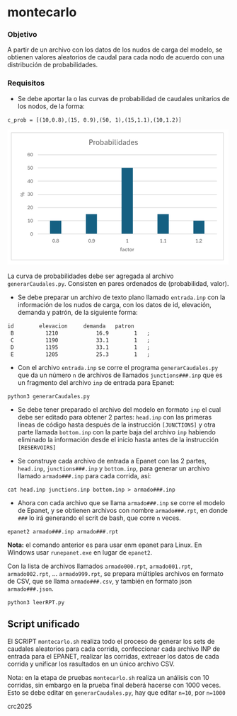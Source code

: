 # montecarlo

### Objetivo
A partir de un archivo con los datos de los nudos de carga del modelo, se obtienen valores aleatorios de caudal para cada nodo de acuerdo con una distribución de probabilidades.

### Requisitos
* Se debe aportar la o las curvas de probabilidad de caudales unitarios de los nodos, de la forma:
```
c_prob = [(10,0.8),(15, 0.9),(50, 1),(15,1.1),(10,1.2)]
```
![Gráfica de la distribución de probabilidades de caudales en el nodo](probabilidades.png)

La curva de probabilidades debe ser agregada al archivo `generarCaudales.py`.  Consisten en pares ordenados de (probabilidad, valor).  

* Se debe preparar un archivo de texto plano llamado `entrada.inp` con la información de los nudos de carga, con los datos de id, elevación, demanda y patrón, de la siguiente forma:
```
id	      elevacion	    demanda	  patron
 B         	1210        	16.9     	1   ;
 C         	1190        	33.1     	1   ;
 D         	1195        	33.1     	1   ;
 E         	1205        	25.3    	1   ;
```
* Con el archivo `entrada.inp` se corre el programa `generarCaudales.py` que da un número `n` de archivos de llamados `junctions###.inp` que es un fragmento del archivo `inp` de entrada para Epanet:
```
python3 generarCaudales.py
```
* Se debe tener preparado el archivo del modelo en formato `inp` el cual debe ser editado para obtener 2 partes: `head.inp` con las primeras líneas de código hasta después de la instrucción `[JUNCTIONS]` y otra parte llamada `bottom.inp` con la parte baja del archivo `inp` habiendo eliminado la información desde el inicio hasta antes de la instrucción `[RESERVOIRS]`

* Se construye cada archivo de entrada a Epanet con las 2 partes, `head.inp`, `junctions###.inp` y `bottom.inp`, para generar un archivo llamado `armado###.inp` para cada corrida, así:
```
cat head.inp junctions.inp bottom.inp > armado###.inp
```

* Ahora con cada archivo que se llama `armado###.inp` se corre el modelo de Epanet, y se obtienen archivos con nombre `armado###.rpt`, en donde `###` lo irá generando el scrit de bash, que corre `n` veces.
```
epanet2 armado###.inp armado###.rpt
```
**Nota:**  el comando anterior es para usar enm epanet para Linux.  En Windows usar `runepanet.exe` en lugar de `epanet2`.


Con la lista de archivos llamados  `armado000.rpt`, `armado001.rpt`, `armado002.rpt`, ... `armado999.rpt`, se prepara múltiples archivos en formato de CSV, que se llama `armado###.csv`, y también en formato json `armado###.json`.  
```
python3 leerRPT.py
```

## Script unificado
El SCRIPT `montecarlo.sh` realiza todo el proceso de generar los sets de caudales aleatorios para cada corrida, confeccionar cada archivo INP de entrada para el EPANET, realizar las corridas, extreaer los datos de cada corrida y unificar los rasultados en un único archivo CSV.  

Nota:  en la etapa de pruebas  `montecarlo.sh` realiza un análisis con 10 corridas, sin embargo en la prueba final deberá hacerse con 1000 veces.  Esto se debe editar en `generarCaudales.py`, hay que editar `n=10`, por `n=1000`

crc2025
  
